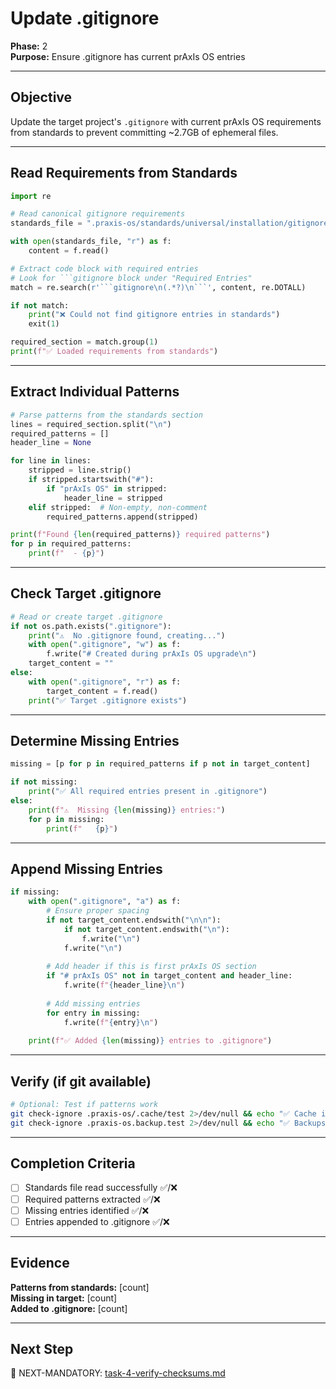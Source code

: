 # Update .gitignore

**Phase:** 2  
**Purpose:** Ensure .gitignore has current prAxIs OS entries  

---

## Objective

Update the target project's `.gitignore` with current prAxIs OS requirements from standards to prevent committing ~2.7GB of ephemeral files.

---

## Read Requirements from Standards

```python
import re

# Read canonical gitignore requirements
standards_file = ".praxis-os/standards/universal/installation/gitignore-requirements.md"

with open(standards_file, "r") as f:
    content = f.read()

# Extract code block with required entries
# Look for ```gitignore block under "Required Entries"
match = re.search(r'```gitignore\n(.*?)\n```', content, re.DOTALL)

if not match:
    print("❌ Could not find gitignore entries in standards")
    exit(1)

required_section = match.group(1)
print(f"✅ Loaded requirements from standards")
```

---

## Extract Individual Patterns

```python
# Parse patterns from the standards section
lines = required_section.split("\n")
required_patterns = []
header_line = None

for line in lines:
    stripped = line.strip()
    if stripped.startswith("#"):
        if "prAxIs OS" in stripped:
            header_line = stripped
    elif stripped:  # Non-empty, non-comment
        required_patterns.append(stripped)

print(f"Found {len(required_patterns)} required patterns")
for p in required_patterns:
    print(f"  - {p}")
```

---

## Check Target .gitignore

```python
# Read or create target .gitignore
if not os.path.exists(".gitignore"):
    print("⚠️  No .gitignore found, creating...")
    with open(".gitignore", "w") as f:
        f.write("# Created during prAxIs OS upgrade\n")
    target_content = ""
else:
    with open(".gitignore", "r") as f:
        target_content = f.read()
    print("✅ Target .gitignore exists")
```

---

## Determine Missing Entries

```python
missing = [p for p in required_patterns if p not in target_content]

if not missing:
    print("✅ All required entries present in .gitignore")
else:
    print(f"⚠️  Missing {len(missing)} entries:")
    for p in missing:
        print(f"   {p}")
```

---

## Append Missing Entries

```python
if missing:
    with open(".gitignore", "a") as f:
        # Ensure proper spacing
        if not target_content.endswith("\n\n"):
            if not target_content.endswith("\n"):
                f.write("\n")
            f.write("\n")
        
        # Add header if this is first prAxIs OS section
        if "# prAxIs OS" not in target_content and header_line:
            f.write(f"{header_line}\n")
        
        # Add missing entries
        for entry in missing:
            f.write(f"{entry}\n")
    
    print(f"✅ Added {len(missing)} entries to .gitignore")
```

---

## Verify (if git available)

```bash
# Optional: Test if patterns work
git check-ignore .praxis-os/.cache/test 2>/dev/null && echo "✅ Cache ignored"
git check-ignore .praxis-os.backup.test 2>/dev/null && echo "✅ Backups ignored"
```

---

## Completion Criteria

- [ ] Standards file read successfully ✅/❌
- [ ] Required patterns extracted ✅/❌
- [ ] Missing entries identified ✅/❌
- [ ] Entries appended to .gitignore ✅/❌

---

## Evidence

**Patterns from standards:** [count]  
**Missing in target:** [count]  
**Added to .gitignore:** [count]

---

## Next Step

🎯 NEXT-MANDATORY: [task-4-verify-checksums.md](task-4-verify-checksums.md)
